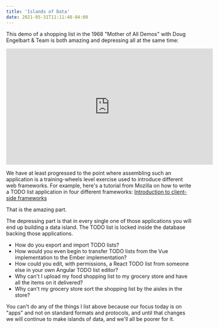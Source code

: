 ```yaml
---
title: 'Islands of Data'
date: 2021-05-31T11:11:48-04:00
---
```


This demo of a shopping list in the 1968 "Mother of All Demos" with Doug
Engelbart & Team is both amazing and depressing all at the same time:

<iframe width="560" height="315" src="https://www.youtube.com/embed/M5PgQS3ZBWA?start=509" title="YouTube video player" frameborder="0" allow="accelerometer; autoplay; clipboard-write; encrypted-media; gyroscope; picture-in-picture" allowfullscreen></iframe>

We have at least progressed to the point where assembling such an application is
a training-wheels level exercise used to introduce different web frameworks. For
example, here's a tutorial from Mozilla on how to write a TODO list application
in four different frameworks:
[Introduction to client-side frameworks](https://developer.mozilla.org/en-US/docs/Learn/Tools_and_testing/Client-side_JavaScript_frameworks/Introduction)

That is the amazing part.

The depressing part is that in every single one of those applications you will
end up building a data island. The TODO list is locked inside the database
backing those applications.

- How do you export and import TODO lists?
- How would you even begin to transfer TODO lists from the Vue implementation to
  the Ember implementation?
- How could you edit, with permissions, a React TODO list from someone else in
  your own Angular TODO list editor?
- Why can't I upload my food shopping list to my grocery store and have all the
  items on it delivered?
- Why can't my grocery store sort the shopping list by the aisles in the store?

You can't do any of the things I list above because our focus today is on "apps"
and not on standard formats and protocols, and until that changes we will
continue to make islands of data, and we'll all be poorer for it.
